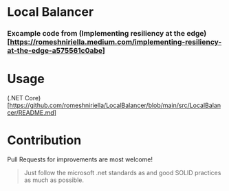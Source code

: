 ﻿# Local Balancer
### Excample code from (Implementing resiliency at the edge)[https://romeshniriella.medium.com/implementing-resiliency-at-the-edge-a575561c0abe]

# Usage
(.NET Core)[https://github.com/romeshniriella/LocalBalancer/blob/main/src/LocalBalancer/README.md]

# Contribution
Pull Requests for improvements are most welcome!


> Just follow the microsoft .net standards as and good SOLID practices as much as possible.
